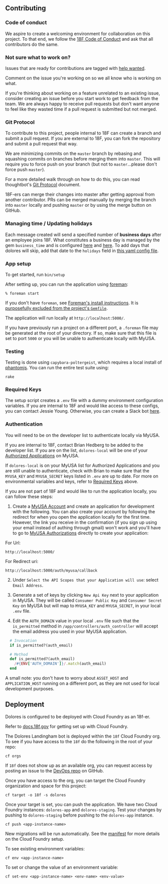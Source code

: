 ## Contributing

### Code of conduct

We aspire to create a welcoming environment for collaboration on this project.
To that end, we follow the [18F Code of
Conduct](https://github.com/18F/code-of-conduct/blob/master/code-of-conduct.md)
and ask that all contributors do the same.

### Not sure what to work on?

Issues that are ready for contributions are tagged with [help
wanted](https://github.com/18F/dolores-landingham-bot/issues?q=is%3Aissue+is%3Aopen+label%3A%22help+wanted%22).

Comment on the issue you're working on so we all know who is working on what.

If you're thinking about working on a feature unrelated to an existing issue,
consider creating an issue before you start work to get feedback from the team.
We are always happy to receive pull requests but don't want anyone to feel like
they wasted time if a pull request is submitted but not merged.

### Git Protocol

To contribute to this project, people internal to 18F can create a branch and
submit a pull request. If you are external to 18F, you can fork the repository
and submit a pull request that way.

We are minimizing commits on the `master` branch by rebasing and squashing
commits on branches before merging them into `master`. This will require you to
force push on your branch (but not to `master`...please don't force push
`master`).

For a more detailed walk through on how to do this, you can read thoughtbot's
[Git
Protocol](https://github.com/thoughtbot/guides/tree/master/protocol/git#write-a-feature)
document.

18F-ers can merge their changes into master after getting approval from another
contributor. PRs can be merged manually by merging the branch into `master`
locally and pushing `master` or by using the merge button on GitHub.

### Managing time / Updating holidays
Each message created will send a specified number of **business days** after an employee joins 18F.
What constitutes a business day is managed by the gem `business_time` and is configured [here](config/initializers/business_time.rb) and [here](config/business_time.yml). To add days that dolores will skip, add that date to the `holidays` field in [this yaml config file](config/business_time.yml).

### App setup

To get started, run `bin/setup`

After setting up, you can run the application using [foreman]:

    % foreman start

If you don't have `foreman`, see [Foreman's install instructions][foreman]. It
is [purposefully excluded from the project's `Gemfile`][exclude].

[foreman]: https://github.com/ddollar/foreman
[exclude]: https://github.com/ddollar/foreman/pull/437#issuecomment-41110407

The application will run locally at `http://localhost:5000/`.

If you have previously run a project on a different port, a `.foreman` file
may be generated at the root of your directory. If so, make sure that this
file is set to port `5000` or you will be unable to authenticate locally with MyUSA.

### Testing
Testing is done using `capybara-poltergeist`, which requires a local install of [phantomjs](https://github.com/jonleighton/poltergeist#installing-phantomjs).
You can run the entire test suite using:

`rake`

### Required Keys

The setup script creates a `.env` file with a dummy environment configuration
variables.  If you are internal to 18F and would like access to these configs,
you can contact Jessie Young. Otherwise, you can create a Slack bot
[here](https://18f.slack.com/services/new/bot).

### Authentication

You will need to be on the developer list to authenticate locally via MyUSA.

If you are internal to 18F, contact Brian Hedberg to be added to the developer
list.  If you are on the list, `dolores-local` will be one of your [Authorized
Applications](https://alpha.my.usa.gov/authorizations) on MyUSA.

If `dolores-local` is on your MyUSA list for Authorized Applications and you
are still unable to authenticate, check with Brian to make sure that the `MYUSA_KEY`
and `MYUSA_SECRET` keys listed in `.env` are up to date.
For more on environmental variables and keys, refer to [Required Keys](#required-keys) above.

If you are not part of 18F and would like to run the application locally, you can
follow these steps:

1. Create a [MyUSA Account](https://alpha.my.usa.gov/) and create an application for
development with the following. You can also create your account by following the redirect for when you open the application locally for the first time. However, the link you receive in the confirmation (if you sign up using your email instead of authing through gmail) won't work and you'll have to go to [MyUSA Authorizations](https://alpha.my.usa.gov/authorizations) directly to create your application:

  For Url:

  `http://localhost:5000/`

  For Redirect uri:

  `http://localhost:5000/auth/myusa/callback`

2. Under `Select the API Scopes that your Application will use`: select `Email
   Address`.

3. Generate a set of keys by clicking `New Api Key` next to your application in MyUSA.
   They will be called `Consumer Public Key` and `Consumer Secret Key` on MyUSA but will
   map to `MYUSA_KEY` and `MYUSA_SECRET`, in your local `.env` file.

4. Edit the `AUTH_DOMAIN` value in your local `.env` file such that the `is_permitted` method in
   `/app/controllers/auth_controller` will accept the email address you used in your MyUSA
   application.

```ruby
  # Invocation
  if is_permitted?(auth_email)

  # Method
  def is_permitted?(auth_email)
    /#{ENV['AUTH_DOMAIN']}/.match(auth_email)
  end
```

A small note: you don't have to worry about `ASSET_HOST` and `APPLICATION_HOST` running on a different port, as they are not used for local development purposes. 

## Deployment

Dolores is configured to be deployed with Cloud Foundry as an 18f-er.

Refer to [docs.18f.gov](https://docs.18f.gov/getting-started/setup/) for getting
set up with Cloud Foundry.

The Dolores Landingham bot is deployed within the `18f` Cloud Foundry org. To
see if you have access to the `18f` do the following in the root of your repo:

`cf orgs`

If `18f` does not show up as an available org, you can request access by
posting an issue to the [DevOps repo](https://github.com/18F/DevOps/issues/new)
on GitHub.

Once you have access to the org, you can target the Cloud Foundry organization
and space for this project:

`cf target -o 18f -s dolores`

Once your target is set, you can push the application. We have two Cloud Foundry
instances: `dolores-app` and `dolores-staging`. Test your changes by pushing to
`dolores-staging` before pushing to the `dolores-app` instance.

`cf push <app-instance-name>`

New migrations will be run automatically. See the [manifest](manifest.yml) for
more details on the Cloud Foundry setup.

To see existing environment variables:

`cf env <app-instance-name>`

To set or change the value of an environment variable:

`cf set-env <app-instance-name> <env-name> <env-value>`
